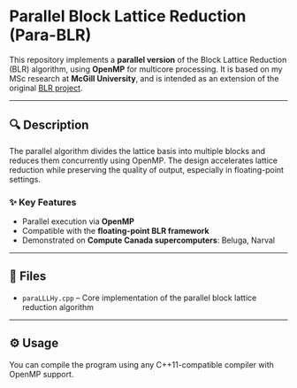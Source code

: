 # Parallel Block Lattice Reduction (Para-BLR)

This repository implements a **parallel version** of the Block Lattice Reduction (BLR) algorithm, using **OpenMP** for multicore processing. It is based on my MSc research at **McGill University**, and is intended as an extension of the original [BLR project](https://github.com/yijinwang7/BLR).

---

## 🔍 Description

The parallel algorithm divides the lattice basis into multiple blocks and reduces them concurrently using OpenMP. The design accelerates lattice reduction while preserving the quality of output, especially in floating-point settings.

### ✨ Key Features
- Parallel execution via **OpenMP**
- Compatible with the **floating-point BLR framework**
- Demonstrated on **Compute Canada supercomputers**: Beluga, Narval

---

## 📁 Files

- `paraLLLHy.cpp` – Core implementation of the parallel block lattice reduction algorithm

---

## ⚙️ Usage

You can compile the program using any C++11-compatible compiler with OpenMP support.

